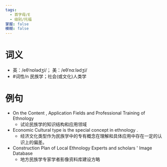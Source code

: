 ```yaml
---
tags:
  - 首字母/E
  - 级别/托福
掌握: false
模糊: false
---
```

# 词义
- 英：/eθˈnɒlədʒi/； 美：/eθˈnɑːlədʒi/
- #词性/n  民族学；社会(或文化)人类学
# 例句
- On the Content , Application Fields and Professional Training of Ethnology
	- 试论民族学的知识结构和应用领域
- Economic Cultural type is the special concept in ethnology .
	- 经济文化类型作为民族学中的专有概念在理解和具体应用中存在一定的认识上的偏差。
- Construction Plan of Local Ethnology Experts and scholars ' Image Database
	- 地方民族学专家学者影像资料库建设方略
